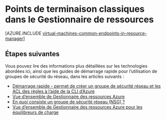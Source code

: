 <properties
   pageTitle="Les points de terminaison classiques dans le Gestionnaire de ressources | Microsoft Azure"
   description="Comprendre comment les points de terminaison à partir du modèle de déploiement standard sont désormais implémentés dans le Gestionnaire de ressources à l’aide des règles de groupes de sécurité réseau et ACL"
   services="virtual-machines-linux"
   documentationCenter=""
   authors="iainfoulds"
   manager="timlt"
   editor=""/>

<tags
   ms.service="virtual-machines-linux"
   ms.devlang="na"
   ms.topic="article"
   ms.tgt_pltfrm="vm-linux"
   ms.workload="infrastructure-services"
   ms.date="10/27/2016"
   ms.author="iainfou"/>

# <a name="classic-endpoints-in-resource-manager"></a>Points de terminaison classiques dans le Gestionnaire de ressources
[AZURE.INCLUDE [virtual-machines-common-endpoints-in-resource-manager](../../includes/virtual-machines-common-endpoints-in-resource-manager.md)]

## <a name="next-steps"></a>Étapes suivantes
Vous pouvez lire des informations plus détaillées sur les technologies abordées ici, ainsi que les guides de démarrage rapide pour l’utilisation de groupes de sécurité du réseau, dans les articles suivants :

- [Démarrage rapide - permet de créer un groupe de sécurité réseau et les ACL des règles à l’aide de la CLI d’Azure](virtual-machines-linux-nsg-quickstart.md)  
- [Vue d’ensemble de Gestionnaire des ressources Azure](../azure-resource-manager/resource-group-overview.md)  
- [En quoi consiste un groupe de sécurité réseau (NSG) ?](../virtual-network/virtual-networks-nsg.md)  
- [Vue d’ensemble de Gestionnaire des ressources Azure pour les équilibreurs de charge](../load-balancer/load-balancer-arm.md) 